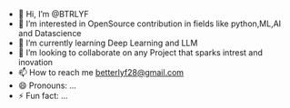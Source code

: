 - 👋 Hi, I’m @BTRLYF
- 👀 I’m interested in OpenSource contribution in fields like python,ML,AI and Datascience
- 🌱 I’m currently learning Deep Learning and LLM
- 💞️ I’m looking to collaborate on any Project that sparks intrest and inovation
- 📫 How to reach me betterlyf28@gmail.com
- 😄 Pronouns: ...
- ⚡ Fun fact: ...

<!---
BTRLYF/BTRLYF is a ✨ special ✨ repository because its `README.md` (this file) appears on your GitHub profile.
You can click the Preview link to take a look at your changes.
--->
